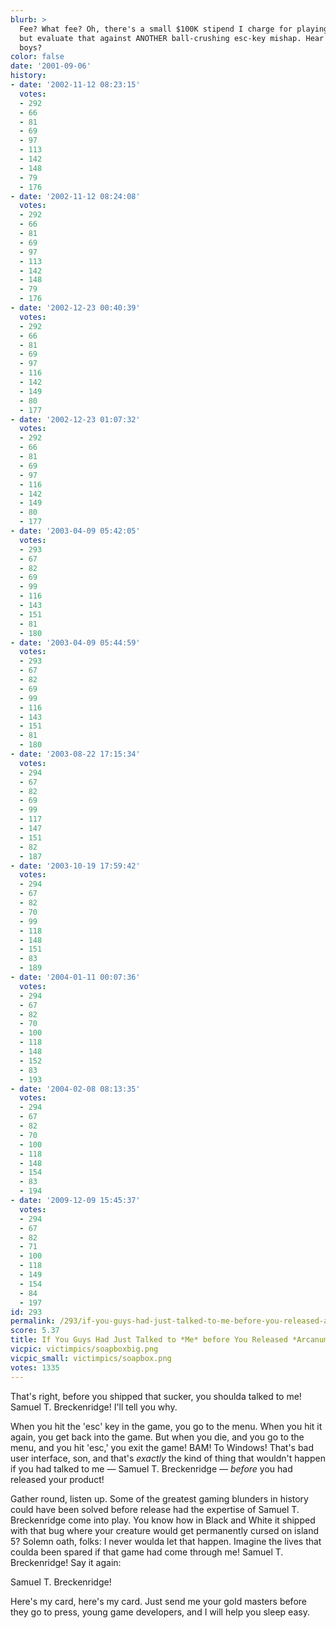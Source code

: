 ```yaml
---
blurb: >
  Fee? What fee? Oh, there's a small $100K stipend I charge for playing your games,
  but evaluate that against ANOTHER ball-crushing esc-key mishap. Hear what I'm saying,
  boys?
color: false
date: '2001-09-06'
history:
- date: '2002-11-12 08:23:15'
  votes:
  - 292
  - 66
  - 81
  - 69
  - 97
  - 113
  - 142
  - 148
  - 79
  - 176
- date: '2002-11-12 08:24:08'
  votes:
  - 292
  - 66
  - 81
  - 69
  - 97
  - 113
  - 142
  - 148
  - 79
  - 176
- date: '2002-12-23 00:40:39'
  votes:
  - 292
  - 66
  - 81
  - 69
  - 97
  - 116
  - 142
  - 149
  - 80
  - 177
- date: '2002-12-23 01:07:32'
  votes:
  - 292
  - 66
  - 81
  - 69
  - 97
  - 116
  - 142
  - 149
  - 80
  - 177
- date: '2003-04-09 05:42:05'
  votes:
  - 293
  - 67
  - 82
  - 69
  - 99
  - 116
  - 143
  - 151
  - 81
  - 180
- date: '2003-04-09 05:44:59'
  votes:
  - 293
  - 67
  - 82
  - 69
  - 99
  - 116
  - 143
  - 151
  - 81
  - 180
- date: '2003-08-22 17:15:34'
  votes:
  - 294
  - 67
  - 82
  - 69
  - 99
  - 117
  - 147
  - 151
  - 82
  - 187
- date: '2003-10-19 17:59:42'
  votes:
  - 294
  - 67
  - 82
  - 70
  - 99
  - 118
  - 148
  - 151
  - 83
  - 189
- date: '2004-01-11 00:07:36'
  votes:
  - 294
  - 67
  - 82
  - 70
  - 100
  - 118
  - 148
  - 152
  - 83
  - 193
- date: '2004-02-08 08:13:35'
  votes:
  - 294
  - 67
  - 82
  - 70
  - 100
  - 118
  - 148
  - 154
  - 83
  - 194
- date: '2009-12-09 15:45:37'
  votes:
  - 294
  - 67
  - 82
  - 71
  - 100
  - 118
  - 149
  - 154
  - 84
  - 197
id: 293
permalink: /293/if-you-guys-had-just-talked-to-me-before-you-released-arcanum/
score: 5.37
title: If You Guys Had Just Talked to *Me* before You Released *Arcanum*...
vicpic: victimpics/soapboxbig.png
vicpic_small: victimpics/soapbox.png
votes: 1335
---
```


That's right, before you shipped that sucker, you shoulda talked to me!
Samuel T. Breckenridge! I'll tell you why.

When you hit the 'esc' key in the game, you go to the menu. When you hit
it again, you get back into the game. But when you die, and you go to
the menu, and you hit 'esc,' you exit the game! BAM! To Windows! That's
bad user interface, son, and that's *exactly* the kind of thing that
wouldn't happen if you had talked to me — Samuel T. Breckenridge —
*before* you had released your product!

Gather round, listen up. Some of the greatest gaming blunders in history
could have been solved before release had the expertise of Samuel T.
Breckenridge come into play. You know how in Black and White it shipped
with that bug where your creature would get permanently cursed on island
5? Solemn oath, folks: I never woulda let that happen. Imagine the lives
that coulda been spared if that game had come through me! Samuel T.
Breckenridge! Say it again:

Samuel T. Breckenridge!

Here's my card, here's my card. Just send me your gold masters before
they go to press, young game developers, and I will help you sleep easy.